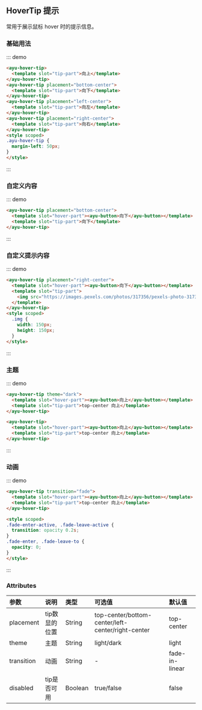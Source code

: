 ## HoverTip 提示
常用于展示鼠标 hover 时的提示信息。

### 基础用法
::: demo
``` html
<ayu-hover-tip>
  <template slot="tip-part">向上</template>
</ayu-hover-tip>
<ayu-hover-tip placement="bottom-center">
  <template slot="tip-part">向下</template>
</ayu-hover-tip>
<ayu-hover-tip placement="left-center">
  <template slot="tip-part">向左</template>
</ayu-hover-tip>
<ayu-hover-tip placement="right-center">
  <template slot="tip-part">向右</template>
</ayu-hover-tip>
<style scoped>
.ayu-hover-tip {
  margin-left: 50px;
}
</style>
```
:::

### 自定义内容
::: demo
``` html
<ayu-hover-tip placement="bottom-center">
  <template slot="hover-part"><ayu-button>向下</ayu-button></template>
  <template slot="tip-part">向下</template>
</ayu-hover-tip>
```
:::

### 自定义提示内容
::: demo
``` html
<ayu-hover-tip placement="right-center">
  <template slot="hover-part"><ayu-button>向下</ayu-button></template>
  <template slot="tip-part">
    <img src="https://images.pexels.com/photos/317356/pexels-photo-317356.jpeg?auto=compress&cs=tinysrgb&dpr=2&h=650&w=940" class="img">
  </template>
</ayu-hover-tip>
<style scoped>
  .img {
    width: 150px;
    height: 150px;
  }
</style>
```
:::

### 主题
::: demo
``` html
<ayu-hover-tip theme="dark">
  <template slot="hover-part"><ayu-button>向上</ayu-button></template>
  <template slot="tip-part">top-center 向上</template>
</ayu-hover-tip>

<ayu-hover-tip>
  <template slot="hover-part"><ayu-button>向上</ayu-button></template>
  <template slot="tip-part">top-center 向上</template>
</ayu-hover-tip>
```
:::

### 动画
::: demo
``` html
<ayu-hover-tip transition="fade">
  <template slot="hover-part"><ayu-button>向上</ayu-button></template>
  <template slot="tip-part">top-center 向上</template>
</ayu-hover-tip>

<style scoped>
.fade-enter-active, .fade-leave-active {
  transition: opacity 0.2s;
}
.fade-enter, .fade-leave-to {
  opacity: 0;
}
</style>
```
:::

### Attributes
|参数|说明|类型|可选值|默认值
|:---|:---|:---|:---|:---
|placement|tip数显的位置|String|top-center/bottom-center/left-center/right-center|top-center
|theme|主题|String|light/dark|light
|transition|动画|String|-|fade-in-linear
|disabled|tip是否可用|Boolean|true/false|false
